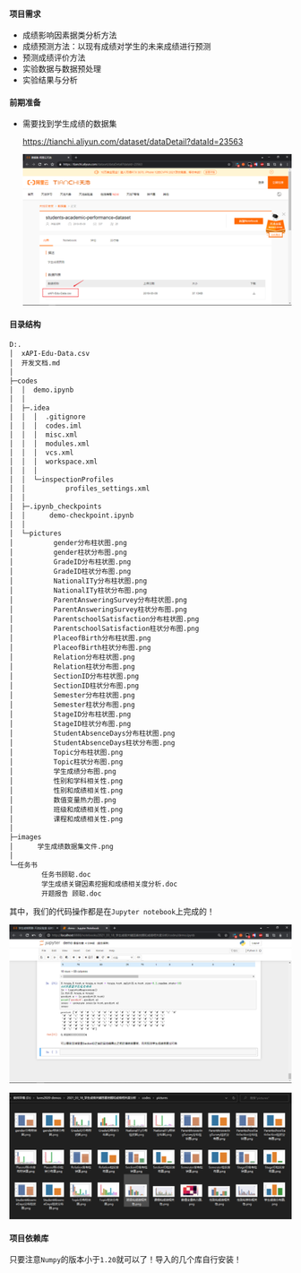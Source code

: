 #### 项目需求

- 成绩影响因素据类分析方法
- 成绩预测方法：以现有成绩对学生的未来成绩进行预测
- 预测成绩评价方法
- 实验数据与数据预处理
- 实验结果与分析



#### 前期准备

- 需要找到学生成绩的数据集

    https://tianchi.aliyun.com/dataset/dataDetail?dataId=23563

    ![](images/学生成绩数据集文件.png)




#### 目录结构

```
D:.
│  xAPI-Edu-Data.csv
│  开发文档.md
│
├─codes
│  │  demo.ipynb
│  │
│  ├─.idea
│  │  │  .gitignore
│  │  │  codes.iml
│  │  │  misc.xml
│  │  │  modules.xml
│  │  │  vcs.xml
│  │  │  workspace.xml
│  │  │
│  │  └─inspectionProfiles
│  │          profiles_settings.xml
│  │
│  ├─.ipynb_checkpoints
│  │      demo-checkpoint.ipynb
│  │
│  └─pictures
│          gender分布柱状图.png
│          gender柱状分布图.png
│          GradeID分布柱状图.png
│          GradeID柱状分布图.png
│          NationalITy分布柱状图.png
│          NationalITy柱状分布图.png
│          ParentAnsweringSurvey分布柱状图.png
│          ParentAnsweringSurvey柱状分布图.png
│          ParentschoolSatisfaction分布柱状图.png
│          ParentschoolSatisfaction柱状分布图.png
│          PlaceofBirth分布柱状图.png
│          PlaceofBirth柱状分布图.png
│          Relation分布柱状图.png
│          Relation柱状分布图.png
│          SectionID分布柱状图.png
│          SectionID柱状分布图.png
│          Semester分布柱状图.png
│          Semester柱状分布图.png
│          StageID分布柱状图.png
│          StageID柱状分布图.png
│          StudentAbsenceDays分布柱状图.png
│          StudentAbsenceDays柱状分布图.png
│          Topic分布柱状图.png
│          Topic柱状分布图.png
│          学生成绩分布图.png
│          性别和学科相关性.png
│          性别和成绩相关性.png
│          数值变量热力图.png
│          班级和成绩相关性.png
│          课程和成绩相关性.png
│
├─images
│      学生成绩数据集文件.png
│
└─任务书
        任务书顾聪.doc
        学生成绩关键因素挖掘和成绩相关度分析.doc
        开题报告 顾聪.doc
```

其中，我们的代码操作都是在`Jupyter notebook`上完成的！

![](images/jupyter操作截图.png)



![](images/实际生成图.png)



#### 项目依赖库

只要注意`Numpy`的版本小于`1.20`就可以了！导入的几个库自行安装！




